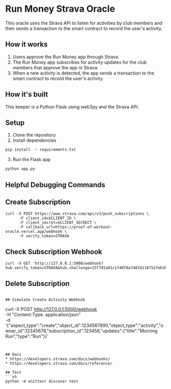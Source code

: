 # Run Money Strava Oracle

This oracle uses the Strava API to listen for activities by club members and then sends a transaction to the smart contract to record the user's activity.

## How it works
1. Users approve the Run Money app through Strava.
2. The Run Money app subscribes for activity updates for the club members that approve the app in Strava.
3. When a new activity is detected, the app sends a transaction to the smart contract to record the user's activity.

## How it's built
This keeper is a Python Flask using web3py and the Strava API. 

## Setup
1. Clone the repository
2. Install dependencies
```sh
pip install -r requirements.txt
```
3. Run the Flask app
```sh
python app.py
```

## Helpful Debugging Commands

## Create Subscription
```
curl -X POST https://www.strava.com/api/v3/push_subscriptions \
      -F client_id=$CLIENT_ID \
      -F client_secret=$CLIENT_SECRECT \
      -F callback_url=https://proof-of-workout-oracle.vercel.app/webhook \
      -F verify_token=STRAVA
```

## Check Subscription Webhook
```
curl -X GET 'http://127.0.0.1:5000/webhook?hub.verify_token=STRAVA&hub.challenge=15f7d1a91c1f40f8a748fd134752feb3&hub.mode=subscribe'
```

## Delete Subscription
```

## Simulate Create Activity Webhook
```
curl -X POST http://127.0.0.1:5000/webhook \
      -H "Content-Type: application/json" \
      -d '{"aspect_type":"create","object_id":1234567890,"object_type":"activity","owner_id":12345678,"subscription_id":123456,"updates":{"title":"Morning Run","type":"Run"}}'
```


## Docs
* https://developers.strava.com/docs/webhooks/
* https://developers.strava.com/docs/reference/ 

## Test
```sh
python -m unittest discover test
```